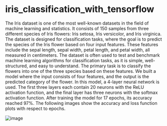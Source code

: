 # iris_classification_with_tensorflow
The Iris dataset is one of the most well-known datasets in the field of machine learning and statistics. It consists of 150 samples from three different species of Iris flowers: Iris setosa, Iris versicolor, and Iris virginica. The dataset is designed for classification tasks, where the goal is to predict the species of the Iris flower based on four input features. These features include the sepal length, sepal width, petal length, and petal width, all measured in centimeters. The dataset is often used to test and benchmark machine learning algorithms for classification tasks, as it is simple, well-structured, and easy to understand. The primary task is to classify the flowers into one of the three species based on these features.
We built a model where the input consists of four features, and the output is the predicted category of the flower. In this model, a 4-layer neural network is used. The first three layers each contain 20 neurons with the ReLU activation function, and the final layer has three neurons with the softmax activation function. After training the model for 17 epochs, its accuracy reached 97%. The following images show the accuracy and loss function plots with respect to epochs.

![image](https://github.com/user-attachments/assets/df7f6cc0-7007-4f41-b822-c62d886023da)
